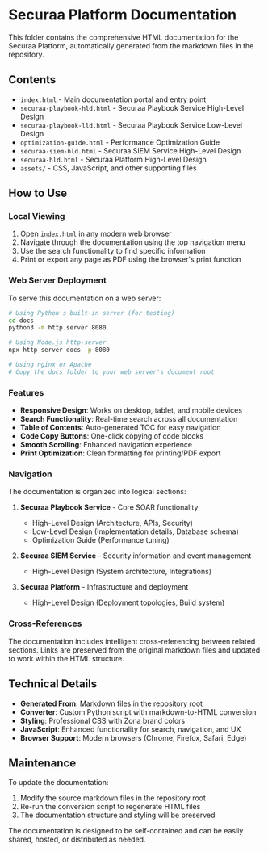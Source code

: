 # Securaa Platform Documentation

This folder contains the comprehensive HTML documentation for the Securaa Platform, automatically generated from the markdown files in the repository.

## Contents

- `index.html` - Main documentation portal and entry point
- `securaa-playbook-hld.html` - Securaa Playbook Service High-Level Design
- `securaa-playbook-lld.html` - Securaa Playbook Service Low-Level Design  
- `optimization-guide.html` - Performance Optimization Guide
- `securaa-siem-hld.html` - Securaa SIEM Service High-Level Design
- `securaa-hld.html` - Securaa Platform High-Level Design
- `assets/` - CSS, JavaScript, and other supporting files

## How to Use

### Local Viewing
1. Open `index.html` in any modern web browser
2. Navigate through the documentation using the top navigation menu
3. Use the search functionality to find specific information
4. Print or export any page as PDF using the browser's print function

### Web Server Deployment
To serve this documentation on a web server:

```bash
# Using Python's built-in server (for testing)
cd docs
python3 -m http.server 8080

# Using Node.js http-server
npx http-server docs -p 8080

# Using nginx or Apache
# Copy the docs folder to your web server's document root
```

### Features

- **Responsive Design**: Works on desktop, tablet, and mobile devices
- **Search Functionality**: Real-time search across all documentation
- **Table of Contents**: Auto-generated TOC for easy navigation
- **Code Copy Buttons**: One-click copying of code blocks
- **Smooth Scrolling**: Enhanced navigation experience
- **Print Optimization**: Clean formatting for printing/PDF export

### Navigation

The documentation is organized into logical sections:

1. **Securaa Playbook Service** - Core SOAR functionality
   - High-Level Design (Architecture, APIs, Security)
   - Low-Level Design (Implementation details, Database schema)
   - Optimization Guide (Performance tuning)

2. **Securaa SIEM Service** - Security information and event management
   - High-Level Design (System architecture, Integrations)

3. **Securaa Platform** - Infrastructure and deployment
   - High-Level Design (Deployment topologies, Build system)

### Cross-References

The documentation includes intelligent cross-referencing between related sections. Links are preserved from the original markdown files and updated to work within the HTML structure.

## Technical Details

- **Generated From**: Markdown files in the repository root
- **Converter**: Custom Python script with markdown-to-HTML conversion
- **Styling**: Professional CSS with Zona brand colors
- **JavaScript**: Enhanced functionality for search, navigation, and UX
- **Browser Support**: Modern browsers (Chrome, Firefox, Safari, Edge)

## Maintenance

To update the documentation:

1. Modify the source markdown files in the repository root
2. Re-run the conversion script to regenerate HTML files
3. The documentation structure and styling will be preserved

The documentation is designed to be self-contained and can be easily shared, hosted, or distributed as needed.